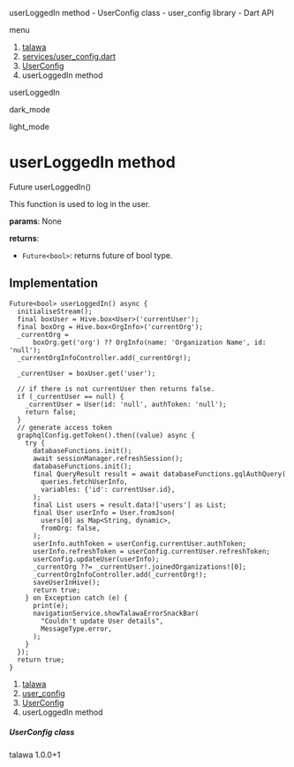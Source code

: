 




userLoggedIn method - UserConfig class - user\_config library - Dart API







menu

1. [talawa](../../index.html)
2. [services/user\_config.dart](../../services_user_config/services_user_config-library.html)
3. [UserConfig](../../services_user_config/UserConfig-class.html)
4. userLoggedIn method

userLoggedIn


dark\_mode

light\_mode




# userLoggedIn method


Future<bool>
userLoggedIn()

This function is used to log in the user.

**params**:
None

**returns**:

* `Future<bool>`: returns future of bool type.

## Implementation

```
Future<bool> userLoggedIn() async {
  initialiseStream();
  final boxUser = Hive.box<User>('currentUser');
  final boxOrg = Hive.box<OrgInfo>('currentOrg');
  _currentOrg =
      boxOrg.get('org') ?? OrgInfo(name: 'Organization Name', id: 'null');
  _currentOrgInfoController.add(_currentOrg!);

  _currentUser = boxUser.get('user');

  // if there is not currentUser then returns false.
  if (_currentUser == null) {
    _currentUser = User(id: 'null', authToken: 'null');
    return false;
  }
  // generate access token
  graphqlConfig.getToken().then((value) async {
    try {
      databaseFunctions.init();
      await sessionManager.refreshSession();
      databaseFunctions.init();
      final QueryResult result = await databaseFunctions.gqlAuthQuery(
        queries.fetchUserInfo,
        variables: {'id': currentUser.id},
      );
      final List users = result.data!['users'] as List;
      final User userInfo = User.fromJson(
        users[0] as Map<String, dynamic>,
        fromOrg: false,
      );
      userInfo.authToken = userConfig.currentUser.authToken;
      userInfo.refreshToken = userConfig.currentUser.refreshToken;
      userConfig.updateUser(userInfo);
      _currentOrg ??= _currentUser!.joinedOrganizations![0];
      _currentOrgInfoController.add(_currentOrg!);
      saveUserInHive();
      return true;
    } on Exception catch (e) {
      print(e);
      navigationService.showTalawaErrorSnackBar(
        "Couldn't update User details",
        MessageType.error,
      );
    }
  });
  return true;
}
```

 


1. [talawa](../../index.html)
2. [user\_config](../../services_user_config/services_user_config-library.html)
3. [UserConfig](../../services_user_config/UserConfig-class.html)
4. userLoggedIn method

##### UserConfig class





talawa
1.0.0+1






